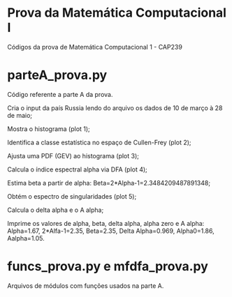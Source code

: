 # Prova da Matemática Computacional I
Códigos da prova de Matemática Computacional 1 - CAP239

# parteA_prova.py
Código referente a parte A da prova.

Cria o input da país Russia lendo do arquivo os dados de 10 de março à 28 de maio;

Mostra o histograma (plot 1);

Identifica a classe estatística no espaço de Cullen-Frey (plot 2);

Ajusta uma PDF (GEV) ao histograma (plot 3);

Calcula o índice espectral alpha via DFA (plot 4);

Estima beta a partir de alpha: Beta=2*Alpha-1=2.3484209487891348;

Obtém o espectro de singularidades (plot 5);

Calcula o delta alpha e o A alpha;

Imprime os valores de alpha, beta, delta alpha, alpha zero e A alpha: Alpha=1.67, 2*Alfa-1=2.35, Beta=2.35, Delta Alpha=0.969,       Alpha0=1.86, Aalpha=1.05.

# funcs_prova.py e mfdfa_prova.py
Arquivos de módulos com funções usados na parte A.
